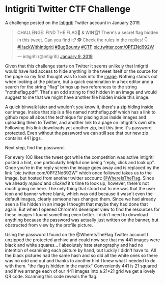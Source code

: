 # Intigriti Twitter CTF Challenge
A challenge posted on the <a href=https://twitter.com/intigriti>Intigriti</a> Twitter account in January 2019.

<blockquote class="twitter-tweet" data-lang="en"><p lang="en" dir="ltr">CHALLENGE: FIND THE FLAG🚩 &amp; WIN🏆! There&#39;s a secret flag hidden in this tweet. Can you find it? 🕵️ Check the rules in the replies! 👇<a href="https://twitter.com/hashtag/HackWithIntigriti?src=hash&amp;ref_src=twsrc%5Etfw">#HackWithIntigriti</a> <a href="https://twitter.com/hashtag/BugBounty?src=hash&amp;ref_src=twsrc%5Etfw">#BugBounty</a> <a href="https://twitter.com/hashtag/CTF?src=hash&amp;ref_src=twsrc%5Etfw">#CTF</a> <a href="https://t.co/0PFZNd692W">pic.twitter.com/0PFZNd692W</a></p>&mdash; intigriti (@intigriti) <a href="https://twitter.com/intigriti/status/1082979668972748803?ref_src=twsrc%5Etfw">January 9, 2019</a></blockquote>

Given that this challenge starts on Twitter it seems unlikely that Intigriti would have had access to hide anything in the tweet itself or the source for the page so my first thought was to look into the <a href="https://pbs.twimg.com/media/DweADlgXgAAehHh.jpg:large">image</a>. Nothing stands out when looking at the picture, but a quick examination in a hex editor and a search for the string "flag" brings up two references to the string "nottheflag.pdf". That's an odd string to find hidden in an image and would suggest to me that we might have another file hidden inside this image.

A quick binwalk later and wouldn't you know it, there's a zip hiding inside our image. Inside that zip is a file named nottheflag.pdf which has a link to github repo all about the technique for placing zips inside images and uploading them to Twitter, and another link to a page on Intigriti's own site. Following this link downloads yet another zip, but this time it's password protected. Even without the password we can still see that our new zip contains 441 jpgs.

Next step, find the password.

For every 100 likes the tweet got while the competition was active Intigriti posted a hint, one particularly helpful one being "reply, click and look up". Once you're in the reply screen the image goes away and is replaced by the link "pic.twitter.com/0PFZNd692W" which once followed takes us to the image, but hosted from another twitter account: <a href="https://twitter.com/whereistheflag">@WhereIsTheFlag</a>. Since we already <i>replied</i> and <i>clicked</i> it's time to look up, however, there's not much going on here. The only thing that stood out to me was that the user icon and banner where blank, which was odd because it wasn't even the default images, clearly someone has changed them. Since we had already seen a file hidden in an image I thought that maybe they had done that again. But when I opened Chrome's developer view to find the resources for these images I found something even better. I didn't need to download anything because the password was actually just written on the banner, but obstructed from view by the profile picture.

Using the password I found on the @WhereIsTheFlag Twitter account I unzipped the protected archive and could now see that my 441 images were black and white squares... I absolutely hate stenography and had no intention of examining each picture by hand, but luckily I didn't have to. All the black pictures had the same hash and so did all the white ones so there was no odd one out and thanks to another hint I knew what I needed to do with them. "the flag is hidden in the matrix" Conveniently 441 is 21 squared and if we arrange each of our 441 images into a 21*21 grid we get a lovely QR code. Scanning this code reveals the flag.
